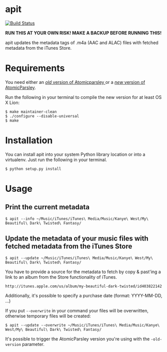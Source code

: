# apit

[![Build Status](https://travis-ci.org/wschott/apit.svg?branch=master)](https://travis-ci.org/wschott/apit)

**RUN THIS AT YOUR OWN RISK! MAKE A BACKUP BEFORE RUNNING THIS!**

apit updates the metadata tags of .m4a (AAC and ALAC) files with fetched metadata from the iTunes Store.


# Requirements

You need either an [*old* version of Atomicparsley ](http://atomicparsley.sourceforge.net/) or a [*new* version of AtomicParsley](https://bitbucket.org/wez/atomicparsley).

Run the following in your terminal to compile the new version for at least OS X Lion:

    $ make maintainer-clean
    $ ./configure --disable-universal
    $ make


# Installation

You can install apit into your system Python library location or into a virtualenv.
Just run the following in your terminal.

    $ python setup.py install


# Usage

## Print the current metadata

    $ apit --info ~/Music/iTunes/iTunes\ Media/Music/Kanye\ West/My\ Beautiful\ Dark\ Twisted\ Fantasy/

## Update the metadata of your music files with fetched metadata from the iTunes Store

    $ apit --update ~/Music/iTunes/iTunes\ Media/Music/Kanye\ West/My\ Beautiful\ Dark\ Twisted\ Fantasy/

You have to provide a source for the metadata to fetch by copy & past'ing a link to an album from the Store functionality of iTunes.

    http://itunes.apple.com/us/album/my-beautiful-dark-twisted/id403822142

Additionally, it's possible to specify a purchase date (format: YYYY-MM-DD, …)

If you put `--overwrite` in your command your files will be overwritten, otherwise temporary files will be created:

    $ apit --update --overwrite ~/Music/iTunes/iTunes\ Media/Music/Kanye\ West/My\ Beautiful\ Dark\ Twisted\ Fantasy/

It's possible to trigger the AtomicParsley version you're using with the `-old-version` parameter.
